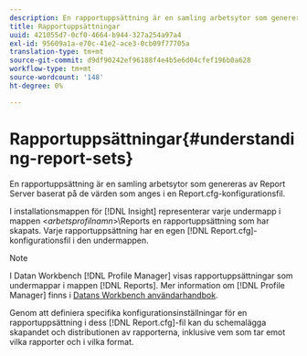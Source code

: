 ```yaml
---
description: En rapportuppsättning är en samling arbetsytor som genereras av Report Server baserat på de värden som anges i en Report.cfg-konfigurationsfil.
title: Rapportuppsättningar
uuid: 421055d7-0cf0-4664-b944-327a254a97a4
exl-id: 95609a1a-e70c-41e2-ace3-0cb09f77705a
translation-type: tm+mt
source-git-commit: d9df90242ef96188f4e4b5e6d04cfef196b0a628
workflow-type: tm+mt
source-wordcount: '148'
ht-degree: 0%

---
```


# Rapportuppsättningar{#understanding-report-sets}

En rapportuppsättning är en samling arbetsytor som genereras av Report Server baserat på de värden som anges i en Report.cfg-konfigurationsfil.

I installationsmappen för [!DNL Insight] representerar varje undermapp i mappen &lt;*arbetsprofilnamn*>\Reports en rapportuppsättning som har skapats. Varje rapportuppsättning har en egen [!DNL Report.cfg]-konfigurationsfil i den undermappen.

>[!NOTE]
>
>I Datan Workbench [!DNL Profile Manager] visas rapportuppsättningar som undermappar i mappen [!DNL Reports]. Mer information om [!DNL Profile Manager] finns i [Datans Workbench användarhandbok](https://docs.adobe.com/content/help/en/data-workbench/using/home.html#Data_Workbench_Help).

Genom att definiera specifika konfigurationsinställningar för en rapportuppsättning i dess [!DNL Report.cfg]-fil kan du schemalägga skapandet och distributionen av rapporterna, inklusive vem som tar emot vilka rapporter och i vilka format.

